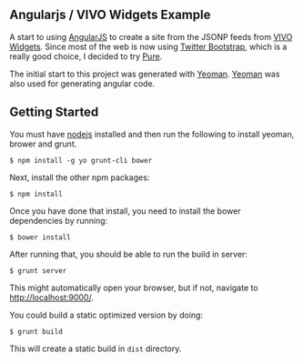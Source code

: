 ## Angularjs / VIVO Widgets Example

A start to using [AngularJS](http://angularjs.org/) to create a site
from the JSONP feeds from [VIVO
Widgets](https://github.com/OIT-ADS-Web/vivo_widgets).  Since most of
the web is now using [Twitter
Bootstrap](http://twitter.github.io/bootstrap/), which is a really
good choice, I decided to try [Pure](http://purecss.io/).  

The initial start to this project was generated with
[Yeoman](http://yeoman.io/). [Yeoman](http://yeoman.io/) was also used
for generating angular code.

## Getting Started

You must have [nodejs](http://nodejs.org/) installed and then run the
following to install yeoman, brower and grunt.

    $ npm install -g yo grunt-cli bower

Next, install the other npm packages:

    $ npm install

Once you have done that install, you need to install the bower
dependencies by running:

    $ bower install

After running that, you should be able to run the build in server:

    $ grunt server

This might automatically open your browser, but if not, navigate to
[http://localhost:9000/](http://localhost:9000/).

You could build a static optimized version by doing:

    $ grunt build

This will create a static build in ```dist``` directory.

